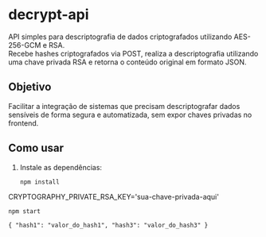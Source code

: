 # decrypt-api

API simples para descriptografia de dados criptografados utilizando AES-256-GCM e RSA.  
Recebe hashes criptografados via POST, realiza a descriptografia utilizando uma chave privada RSA e retorna o conteúdo original em formato JSON.

## Objetivo

Facilitar a integração de sistemas que precisam descriptografar dados sensíveis de forma segura e automatizada, sem expor chaves privadas no frontend.

## Como usar

1. Instale as dependências:
   ```bash
   npm install

CRYPTOGRAPHY_PRIVATE_RSA_KEY='sua-chave-privada-aqui'


``
npm start
``

``
{
  "hash1": "valor_do_hash1",
  "hash3": "valor_do_hash3"
}
``
